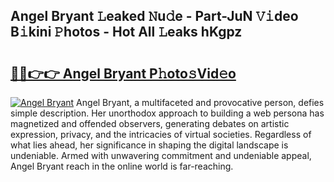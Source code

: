 ## Angel Bryant 𝙻eaked 𝙽u𝚍e - Part-JuN 𝚅𝚒deo B𝚒kini 𝙿hotos - Hot All 𝙻eaks hKgpz

# <h2><a href="http://ld6x34r.urlbe.top/?page=Angel+Bryant">🔗🔗👉👉 Angel Bryant P𝚑oto𝚜Vid𝚎o</a></h2>

[![Angel Bryant](https://i.imgur.com/eBuTRDB.gif)](http://ld6x34r.urlbe.top/?page=Angel+Bryant)
Angel Bryant, a multifaceted and provocative person, defies simple description. Her unorthodox approach to building a web persona has magnetized and offended observers, generating debates on artistic expression, privacy, and the intricacies of virtual societies. Regardless of what lies ahead, her significance in shaping the digital landscape is undeniable. Armed with unwavering commitment and undeniable appeal, Angel Bryant reach in the online world is far-reaching.
